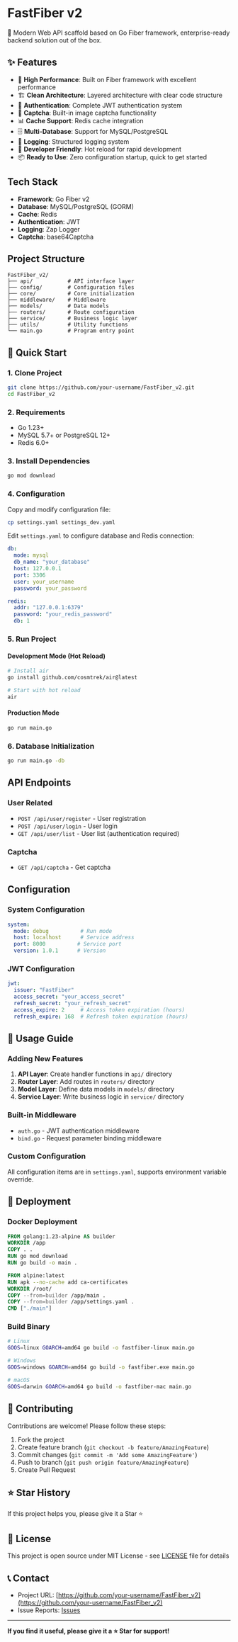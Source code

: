 # FastFiber v2

🚀 Modern Web API scaffold based on Go Fiber framework, enterprise-ready backend solution out of the box.

## ✨ Features

- 🚀 **High Performance**: Built on Fiber framework with excellent performance
- 🏗️ **Clean Architecture**: Layered architecture with clear code structure
- 🔐 **Authentication**: Complete JWT authentication system
- 🎯 **Captcha**: Built-in image captcha functionality
- 📊 **Cache Support**: Redis cache integration
- 🗄️ **Multi-Database**: Support for MySQL/PostgreSQL
- 📝 **Logging**: Structured logging system
- 🔧 **Developer Friendly**: Hot reload for rapid development
- 📦 **Ready to Use**: Zero configuration startup, quick to get started

## Tech Stack

- **Framework**: Go Fiber v2
- **Database**: MySQL/PostgreSQL (GORM)
- **Cache**: Redis
- **Authentication**: JWT
- **Logging**: Zap Logger
- **Captcha**: base64Captcha

## Project Structure

```
FastFiber_v2/
├── api/           # API interface layer
├── config/        # Configuration files
├── core/          # Core initialization
├── middleware/    # Middleware
├── models/        # Data models
├── routers/       # Route configuration
├── service/       # Business logic layer
├── utils/         # Utility functions
└── main.go        # Program entry point
```

## 🚀 Quick Start

### 1. Clone Project

```bash
git clone https://github.com/your-username/FastFiber_v2.git
cd FastFiber_v2
```

### 2. Requirements

- Go 1.23+
- MySQL 5.7+ or PostgreSQL 12+
- Redis 6.0+

### 3. Install Dependencies

```bash
go mod download
```

### 4. Configuration

Copy and modify configuration file:

```bash
cp settings.yaml settings_dev.yaml
```

Edit `settings.yaml` to configure database and Redis connection:

```yaml
db:
  mode: mysql
  db_name: "your_database"
  host: 127.0.0.1
  port: 3306
  user: your_username
  password: your_password

redis:
  addr: "127.0.0.1:6379"
  password: "your_redis_password"
  db: 1
```

### 5. Run Project

#### Development Mode (Hot Reload)

```bash
# Install air
go install github.com/cosmtrek/air@latest

# Start with hot reload
air
```

#### Production Mode

```bash
go run main.go
```

### 6. Database Initialization

```bash
go run main.go -db
```

## API Endpoints

### User Related

- `POST /api/user/register` - User registration
- `POST /api/user/login` - User login
- `GET /api/user/list` - User list (authentication required)

### Captcha

- `GET /api/captcha` - Get captcha

## Configuration

### System Configuration

```yaml
system:
  mode: debug          # Run mode
  host: localhost      # Service address
  port: 8000          # Service port
  version: 1.0.1      # Version
```

### JWT Configuration

```yaml
jwt:
  issuer: "FastFiber"
  access_secret: "your_access_secret"
  refresh_secret: "your_refresh_secret"
  access_expire: 2     # Access token expiration (hours)
  refresh_expire: 168  # Refresh token expiration (hours)
```

## 📖 Usage Guide

### Adding New Features

1. **API Layer**: Create handler functions in `api/` directory
2. **Router Layer**: Add routes in `routers/` directory
3. **Model Layer**: Define data models in `models/` directory
4. **Service Layer**: Write business logic in `service/` directory

### Built-in Middleware

- `auth.go` - JWT authentication middleware
- `bind.go` - Request parameter binding middleware

### Custom Configuration

All configuration items are in `settings.yaml`, supports environment variable override.

## 🚀 Deployment

### Docker Deployment

```dockerfile
FROM golang:1.23-alpine AS builder
WORKDIR /app
COPY . .
RUN go mod download
RUN go build -o main .

FROM alpine:latest
RUN apk --no-cache add ca-certificates
WORKDIR /root/
COPY --from=builder /app/main .
COPY --from=builder /app/settings.yaml .
CMD ["./main"]
```

### Build Binary

```bash
# Linux
GOOS=linux GOARCH=amd64 go build -o fastfiber-linux main.go

# Windows
GOOS=windows GOARCH=amd64 go build -o fastfiber.exe main.go

# macOS
GOOS=darwin GOARCH=amd64 go build -o fastfiber-mac main.go
```

## 🤝 Contributing

Contributions are welcome! Please follow these steps:

1. Fork the project
2. Create feature branch (`git checkout -b feature/AmazingFeature`)
3. Commit changes (`git commit -m 'Add some AmazingFeature'`)
4. Push to branch (`git push origin feature/AmazingFeature`)
5. Create Pull Request

## ⭐ Star History

If this project helps you, please give it a Star ⭐

## 📄 License

This project is open source under MIT License - see [LICENSE](LICENSE) file for details

## 📞 Contact

- Project URL: [https://github.com/your-username/FastFiber_v2](https://github.com/your-username/FastFiber_v2)
- Issue Reports: [Issues](https://github.com/your-username/FastFiber_v2/issues)

---

**If you find it useful, please give it a ⭐ Star for support!**